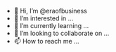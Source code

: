 - 👋 Hi, I’m @eraofbusiness
- 👀 I’m interested in ...
- 🌱 I’m currently learning ...
- 💞️ I’m looking to collaborate on ...
- 📫 How to reach me ...

<!---
eraofbusiness/eraofbusiness is a ✨ special ✨ repository because its `README.md` (this file) appears on your GitHub profile.
You can click the Preview link to take a look at your changes.
--->
